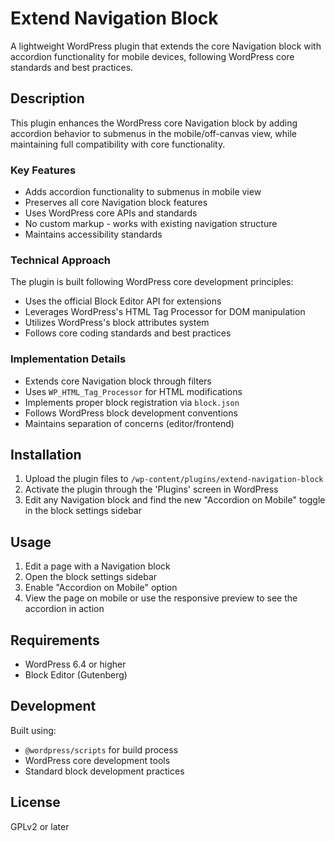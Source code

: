 # Extend Navigation Block

A lightweight WordPress plugin that extends the core Navigation block with accordion functionality for mobile devices, following WordPress core standards and best practices.

## Description

This plugin enhances the WordPress core Navigation block by adding accordion behavior to submenus in the mobile/off-canvas view, while maintaining full compatibility with core functionality.

### Key Features

- Adds accordion functionality to submenus in mobile view
- Preserves all core Navigation block features
- Uses WordPress core APIs and standards
- No custom markup - works with existing navigation structure
- Maintains accessibility standards

### Technical Approach

The plugin is built following WordPress core development principles:
- Uses the official Block Editor API for extensions
- Leverages WordPress's HTML Tag Processor for DOM manipulation
- Utilizes WordPress's block attributes system
- Follows core coding standards and best practices

### Implementation Details

- Extends core Navigation block through filters
- Uses `WP_HTML_Tag_Processor` for HTML modifications
- Implements proper block registration via `block.json`
- Follows WordPress block development conventions
- Maintains separation of concerns (editor/frontend)

## Installation

1. Upload the plugin files to `/wp-content/plugins/extend-navigation-block`
2. Activate the plugin through the 'Plugins' screen in WordPress
3. Edit any Navigation block and find the new "Accordion on Mobile" toggle in the block settings sidebar

## Usage

1. Edit a page with a Navigation block
2. Open the block settings sidebar
3. Enable "Accordion on Mobile" option
4. View the page on mobile or use the responsive preview to see the accordion in action

## Requirements

- WordPress 6.4 or higher
- Block Editor (Gutenberg)

## Development

Built using:
- `@wordpress/scripts` for build process
- WordPress core development tools
- Standard block development practices

## License

GPLv2 or later 